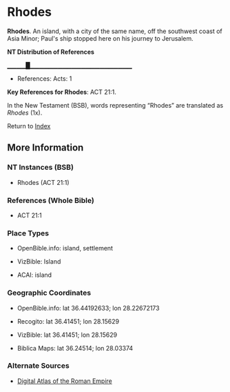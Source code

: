 # Rhodes
**Rhodes**. 
An island, with a city of the same name, off the southwest coast of Asia Minor; Paul's ship stopped here on his journey to Jerusalem. 


**NT Distribution of References**

▁▁▁▁█▁▁▁▁▁▁▁▁▁▁▁▁▁▁▁▁▁▁▁▁▁▁
* References: Acts: 1



**Key References for Rhodes**: 
ACT 21:1. 




In the New Testament (BSB), words representing “Rhodes” are translated as 
*Rhodes* (1x). 


Return to [Index](00-Index.md)

## More Information

### NT Instances (BSB)

* Rhodes (ACT 21:1)



### References (Whole Bible)

* ACT 21:1


### Place Types

* OpenBible.info: island, settlement

* VizBible: Island

* ACAI: island



### Geographic Coordinates

* OpenBible.info: lat 36.44192633; lon 28.22672173

* Recogito: lat 36.41451; lon 28.15629

* VizBible: lat 36.41451; lon 28.15629

* Biblica Maps: lat 36.24514; lon 28.03374



### Alternate Sources

* [Digital Atlas of the Roman Empire](https://imperium.ahlfeldt.se/places/22218)




